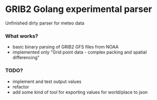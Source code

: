 GRIB2 Golang experimental parser
================================

Unfinished dirty parser for meteo data

### What works?

- basic binary parsing of GRIB2 GFS files from NOAA
- implemented only "Grid point data - complex packing and spatial differencing"

### TODO?

- implement and test output values 
- refactor
- add some kind of tool for exporting values for world/place to json